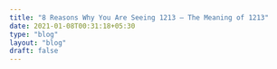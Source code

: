 ```yaml
---
title: "8 Reasons Why You Are Seeing 1213 – The Meaning of 1213"
date: 2021-01-08T00:31:18+05:30
type: "blog"
layout: "blog"
draft: false
---
```


